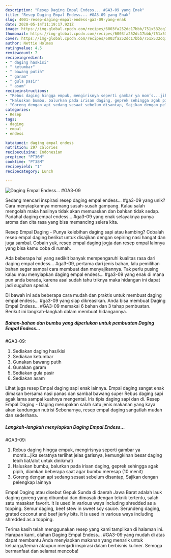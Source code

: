 ```yaml
---
description: "Resep Daging Empal Endess... #GA3-09 yang Enak"
title: "Resep Daging Empal Endess... #GA3-09 yang Enak"
slug: 4001-resep-daging-empal-endess-ga3-09-yang-enak
date: 2020-05-14T11:19:17.921Z
image: https://img-global.cpcdn.com/recipes/6003fa252dc17bbb/751x532cq70/daging-empal-endess-ga3-09-foto-resep-utama.jpg
thumbnail: https://img-global.cpcdn.com/recipes/6003fa252dc17bbb/751x532cq70/daging-empal-endess-ga3-09-foto-resep-utama.jpg
cover: https://img-global.cpcdn.com/recipes/6003fa252dc17bbb/751x532cq70/daging-empal-endess-ga3-09-foto-resep-utama.jpg
author: Nettie Holmes
ratingvalue: 4.5
reviewcount: 7
recipeingredient:
- " daging haskisi"
- " ketumbar"
- " bawang putih"
- " garam"
- " gula pasir"
- " asam"
recipeinstructions:
- "Rebus daging hingga empuk, mengirisnya seperti gambar ya mom’s...jika seratnya terlihat jelas garisnya, kemungkinan besar daging lebih liat/alot untuk dinikmati"
- "Haluskan bumbu, balurkan pada irisan daging, geprek sehingga agak pipih, diamkan beberapa saat agar bumbu meresap (10 menit)"
- "Goreng dengan api sedang sesaat sebelum disantap, Sajikan dengan pelengkap lainnya"
categories:
- Resep
tags:
- daging
- empal
- endess

katakunci: daging empal endess 
nutrition: 297 calories
recipecuisine: Indonesian
preptime: "PT36M"
cooktime: "PT38M"
recipeyield: "1"
recipecategory: Lunch

---
```



![Daging Empal Endess...
#GA3-09](https://img-global.cpcdn.com/recipes/6003fa252dc17bbb/751x532cq70/daging-empal-endess-ga3-09-foto-resep-utama.jpg)

Sedang mencari inspirasi resep daging empal endess...
#ga3-09 yang unik? Cara menyiapkannya memang susah-susah gampang. Kalau salah mengolah maka hasilnya tidak akan memuaskan dan bahkan tidak sedap. Padahal daging empal endess...
#ga3-09 yang enak selayaknya punya aroma dan cita rasa yang bisa memancing selera kita.

Resep Empal Daging - Punya kelebihan daging sapi atau kambing? Cobalah resep empal daging berikut untuk disajikan dengan sepiring nasi hangat dan juga sambal. Cobain yuk, resep empal daging jogja dan resep empal lainnya yang bisa kamu coba di rumah.

Ada beberapa hal yang sedikit banyak mempengaruhi kualitas rasa dari daging empal endess...
#ga3-09, pertama dari jenis bahan, lalu pemilihan bahan segar sampai cara membuat dan menyajikannya. Tak perlu pusing kalau mau menyiapkan daging empal endess...
#ga3-09 yang enak di mana pun anda berada, karena asal sudah tahu triknya maka hidangan ini dapat jadi suguhan spesial.


Di bawah ini ada beberapa cara mudah dan praktis untuk membuat daging empal endess...
#ga3-09 yang siap dikreasikan. Anda bisa membuat Daging Empal Endess...
#GA3-09 memakai 6 bahan dan 3 tahap pembuatan. Berikut ini langkah-langkah dalam membuat hidangannya.

<!--inarticleads1-->

##### Bahan-bahan dan bumbu yang diperlukan untuk pembuatan Daging Empal Endess...
#GA3-09:

1. Sediakan  daging has/kisi
1. Sediakan  ketumbar
1. Gunakan  bawang putih
1. Gunakan  garam
1. Sediakan  gula pasir
1. Sediakan  asam


Lihat juga resep Empal daging sapi enak lainnya. Empal daging sangat enak dimakan bersama nasi panas dan sambal bawang super Rebus daging sapi agak lama sampai kuahnya mengental. Iris tipis daging sapi dan di. Resep Empal Daging - Daging merupakan salah satu jenis makanan yang kaya akan kandungan nutrisi Sebenarnya, resep empal daging sangatlah mudah dan sederhana. 

<!--inarticleads2-->

##### Langkah-langkah menyiapkan Daging Empal Endess...
#GA3-09:

1. Rebus daging hingga empuk, mengirisnya seperti gambar ya mom’s...jika seratnya terlihat jelas garisnya, kemungkinan besar daging lebih liat/alot untuk dinikmati
1. Haluskan bumbu, balurkan pada irisan daging, geprek sehingga agak pipih, diamkan beberapa saat agar bumbu meresap (10 menit)
1. Goreng dengan api sedang sesaat sebelum disantap, Sajikan dengan pelengkap lainnya


Empal Daging atau disebut Gepuk Sunda di daerah Jawa Barat adalah lauk daging goreng yang dibumbui dan dimasak dengan teknik tertentu, salah satu masakan favorit. It is used in various ways including shredded as a topping. Semur daging, beef stew in sweet soy sauce. Serundeng daging, grated coconut and beef jerky bits. It is used in various ways including shredded as a topping. 

Terima kasih telah menggunakan resep yang kami tampilkan di halaman ini. Harapan kami, olahan Daging Empal Endess...
#GA3-09 yang mudah di atas dapat membantu Anda menyiapkan makanan yang menarik untuk keluarga/teman ataupun menjadi inspirasi dalam berbisnis kuliner. Semoga bermanfaat dan selamat mencoba!
